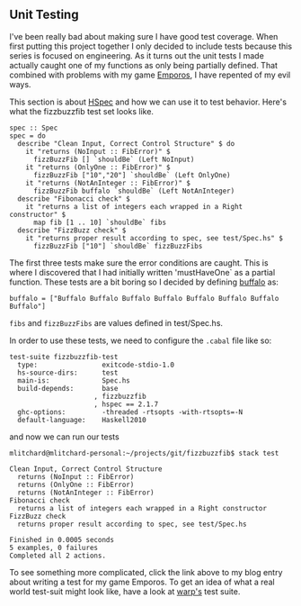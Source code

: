 ## Unit Testing

I've been really bad about making sure I have good test coverage. When first
putting this project together I only decided to include tests because this
series is focused on engineering. As it turns out the unit tests I made
actually caught one of my functions as only being partially defined.
That combined with problems with my game
[Emporos](/blog/2015/11/momentio-testing), I have repented of my evil ways.

This section is about [HSpec](http://hspec.github.io/writing-specs.html) and how we can use it to test behavior. Here's what the fizzbuzzfib test set looks like.

    spec :: Spec
    spec = do
      describe "Clean Input, Correct Control Structure" $ do
        it "returns (NoInput :: FibError)" $
          fizzBuzzFib [] `shouldBe` (Left NoInput)
        it "returns (OnlyOne :: FibError)" $
          fizzBuzzFib ["10","20"] `shouldBe` (Left OnlyOne)
        it "returns (NotAnInteger :: FibError)" $
          fizzBuzzFib buffalo `shouldBe` (Left NotAnInteger)
      describe "Fibonacci check" $
        it "returns a list of integers each wrapped in a Right constructor" $
          map fib [1 .. 10] `shouldBe` fibs
      describe "FizzBuzz check" $
        it "returns proper result according to spec, see test/Spec.hs" $
          fizzBuzzFib ["10"] `shouldBe` fizzBuzzFibs

The first three tests make sure the error conditions are caught. This is where I discovered that I had initially written 'mustHaveOne` as a partial function. 
These tests are a bit boring so I decided by defining [buffalo](https://simple.wikipedia.org/wiki/Buffalo_buffalo_Buffalo_buffalo_buffalo_buffalo_Buffalo_buffalo) as:

`buffalo = ["Buffalo Buffalo Buffalo Buffalo Buffalo Buffalo Buffalo Buffalo"]`

`fibs` and `fizzBuzzFibs` are values defined in test/Spec.hs.

In order to use these tests, we need to configure the `.cabal` file like so:

    test-suite fizzbuzzfib-test
      type:                exitcode-stdio-1.0
      hs-source-dirs:      test
      main-is:             Spec.hs
      build-depends:       base
                         , fizzbuzzfib
                         , hspec == 2.1.7
      ghc-options:         -threaded -rtsopts -with-rtsopts=-N
      default-language:    Haskell2010

and now we can run our tests

`mlitchard@mlitchard-personal:~/projects/git/fizzbuzzfib$ stack test`

<snip>

    Clean Input, Correct Control Structure
      returns (NoInput :: FibError)
      returns (OnlyOne :: FibError)
      returns (NotAnInteger :: FibError)
    Fibonacci check
      returns a list of integers each wrapped in a Right constructor
    FizzBuzz check
      returns proper result according to spec, see test/Spec.hs

    Finished in 0.0005 seconds
    5 examples, 0 failures
    Completed all 2 actions.

To see something more complicated, click the link above to my blog entry about writing a test for my game Emporos. To get an idea of what a real world test-suit might look like, have a look at [warp's](https://github.com/yesodweb/wai/blob/master/warp/test/RunSpec.hs) test suite.

